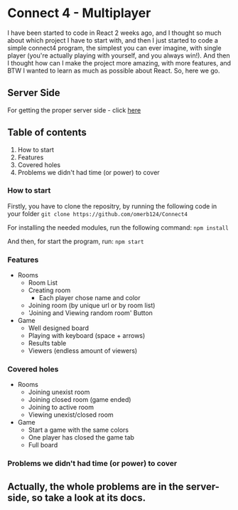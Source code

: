 # Connect 4 - Multiplayer
I have been started to code in React 2 weeks ago, and I thought so much about which project I have to start with, and then I just started to code a simple connect4 program, the simplest you can ever imagine, with single player (you're actually playing with yourself, and you always win!).
And then I thought how can I make the project more amazing, with more features, and BTW I wanted to learn as much as possible about React.
So, here we go.

## Server Side
For getting the proper server side - click [here](https://github.com/Tamir-Chrome/Connect4Server)

## Table of contents
 1. How to start
 2. Features
 3. Covered holes
 4. Problems we didn't had time (or power) to cover

### How to start
Firstly, you have to clone the repositry, by running the following code in your folder
`git clone https://github.com/omerb124/Connect4`

For installing the needed modules, run the following command:
`npm install`

And then, for start the program, run:
`npm start`

### Features

 - Rooms
	 - Room List
	 - Creating room
		 - Each player chose name and color
	 - Joining room (by unique url or by room list)
	 - 'Joining and Viewing random room' Button
- Game
	- Well designed board
	- Playing with keyboard (space + arrows)
	- Results table
	- Viewers (endless amount of viewers)

### Covered holes

 - Rooms
	 - Joining unexist room
	 - Joining closed room (game ended)
	 - Joining to active room
	 - Viewing unexist/closed room
- Game
	- Start a game with the same colors
	- One player has closed the game tab
	- Full board 

### Problems we didn't had time (or power) to cover
Actually, the whole problems are in the server-side, so take a look at its docs.
 - 
